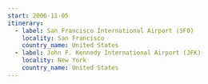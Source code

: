 ```yaml
---
start: 2006-11-05
itinerary:
  - label: San Francisco International Airport (SFO)
    locality: San Francisco
    country_name: United States
  - label: John F. Kennedy International Airport (JFK)
    locality: New York
    country_name: United States
---
```

